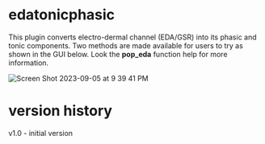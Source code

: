 # edatonicphasic

This plugin converts electro-dermal channel (EDA/GSR) into its phasic and tonic components.
Two methods are made available for users to try as shown in the GUI below. Look the **pop_eda** function help for more information.

![Screen Shot 2023-09-05 at 9 39 41 PM](https://github.com/arnodelorme/edatonicphasic/assets/1872705/06d52968-46e2-4a9e-bde9-f85b1eb72e70)

# version history

v1.0 - initial version
